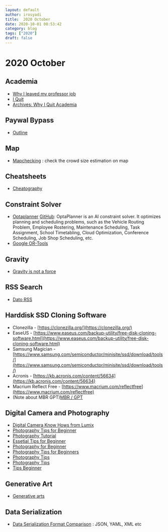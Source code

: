 ```yaml
---
layout: default
author: irosyadi
title:  2020 October
date: 2020-10-01 08:53:42
category: blog
tags: ["2020"]
draft: false
---
```


# 2020 October

## Academia
- [Why I leaved my professor job](https://reyammer.io/blog/2020/10/03/the-good-the-bad-and-the-bye-bye-why-i-left-my-tenured-academic-job/#part-2-the-bad-mdash-what-pushed-me-to-leave-the-job)
- [I Quit](https://medium.com/@jamesheathers/i-quit-be062295f638)
- [Archives: Why I Quit Academia](https://aardvark-lily-k2lz.squarespace.com/transcripts/archives/quit-academia)

## Paywal Bypass
- [Outline](https://outline.com/)

## Map
- [Mapchecking](https://www.mapchecking.com) : check the crowd size estimation on map

## Cheatsheets
- [Cheatography](https://cheatography.com/)

## Constraint Solver
- [Optaplanner](https://www.optaplanner.org/) [GitHub](https://github.com/kiegroup/optaplanner): OptaPlanner is an AI constraint solver. It optimizes planning and scheduling problems, such as the Vehicle Routing Problem, Employee Rostering, Maintenance Scheduling, Task Assignment, School Timetabling, Cloud Optimization, Conference Scheduling, Job Shop Scheduling, etc.
- [Google OR-Tools](https://developers.google.com/optimization/)

## Gravity
- [Gravity is not a force](https://www.washingtonpost.com/outlook/everything-you-thought-you-knew-about-gravity-is-wrong/2019/08/01/627f3696-a723-11e9-a3a6-ab670962db05_story.html)

## RSS Search
- [Dato RSS](https://www.datorss.com/)

## Harddisk SSD Cloning Software
- Clonezilla - [https://clonezilla.org/](https://clonezilla.org/)
- EaseUS - [https://www.easeus.com/backup-utility/free-disk-cloning-software.html](https://www.easeus.com/backup-utility/free-disk-cloning-software.html)
- Samsung Magician - [https://www.samsung.com/semiconductor/minisite/ssd/download/tools/](https://www.samsung.com/semiconductor/minisite/ssd/download/tools/)
- Acronis - [https://kb.acronis.com/content/56634](https://kb.acronis.com/content/56634)
- Macrium Reflect Free - [https://www.macrium.com/reflectfree](https://www.macrium.com/reflectfree)
- (Note about MBR GPT)[MBR / GPT](https://www.howtogeek.com/193669/whats-the-difference-between-gpt-and-mbr-when-partitioning-a-drive)

## Digital Camera and Photography
- [Digital Camera Know Hows from Lumix](https://av.jpn.support.panasonic.com/support/global/cs/dsc/knowhow/index.html)
- [Photography Tips for Beginner](https://witandfolly.co/photography-tips-for-beginners/)
- [Photography Tutorial](https://photographylife.com/what-is-photography)
- [Essetial Tips for Beginner](https://www.bobbooks.co.uk/blog-post/20-essential-photography-tips-for-beginners-1)
- [Photography for Beginner](https://www.shutterfly.com/ideas/photography-for-beginners/)
- [Photography Tips for Beginners](https://www.digitalcameraworld.com/tutorials/photography-tips-for-beginners)
- [Photography Tips](https://www.borrowlenses.com/blog/photography-tips/)
- [Photography Tips](https://www.pixpa.com/blog/photography-tips)
- [Tips Beginner](https://rainbowplantlife.com/tips-beginner-food-photographer-part-i/)

## Generative Art
- [Generative arts](https://opinionatedguide.github.io/#/Design/d5-gen)

## Data Serialization
- [Data Serialization Format Comparison](https://wiki.alopex.li/BetterThanJson) : JSON, YAML, XML etc
